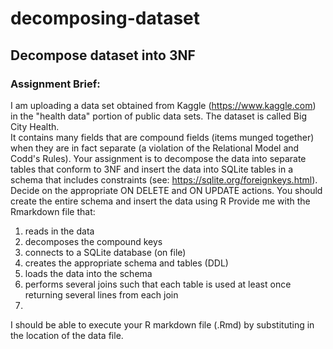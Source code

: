 # decomposing-dataset

## Decompose dataset into 3NF
### Assignment Brief:
I am uploading a data set obtained from Kaggle (https://www.kaggle.com) in the "health data" portion of public data sets. 
The dataset is called Big City Health.  
It contains many fields that are compound fields (items munged together) when they are in fact separate (a violation of the Relational Model and Codd's Rules). 
Your assignment is to decompose the data into separate tables  that conform to 3NF and insert the data into SQLite tables in a schema that includes constraints (see: https://sqlite.org/foreignkeys.html). Decide on  the appropriate ON DELETE and ON UPDATE actions. 
You should create the entire schema and insert the data using R
Provide me with the Rmarkdown file that:

1. reads in the data
2. decomposes the compound keys
3. connects to a SQLite database (on file)
4. creates the appropriate schema and tables (DDL)
5. loads the data into the schema 
6. performs several joins such that each table is used at least once returning several lines from each join
7. 
I should be able to execute your R markdown file (.Rmd) by substituting in the location of the data file.
